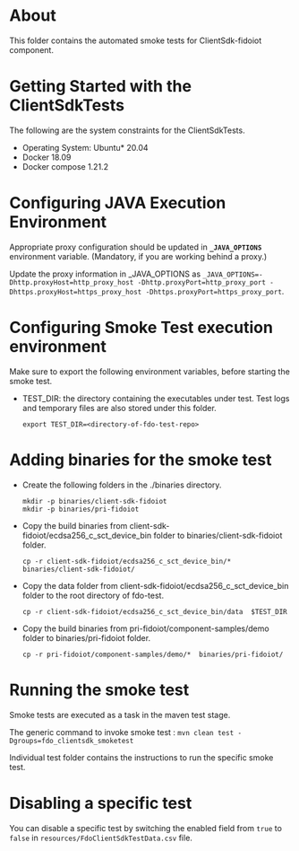 # About
This folder contains the automated smoke tests for ClientSdk-fidoiot component.

# Getting Started with the ClientSdkTests

The following are the system constraints for the ClientSdkTests.
- Operating System: Ubuntu* 20.04
- Docker 18.09
- Docker compose 1.21.2

# Configuring JAVA Execution Environment

Appropriate proxy configuration should be updated in **`_JAVA_OPTIONS`** environment variable. (Mandatory, if you are working behind a proxy.)

Update the proxy information in _JAVA_OPTIONS as ```_JAVA_OPTIONS=-Dhttp.proxyHost=http_proxy_host -Dhttp.proxyPort=http_proxy_port -Dhttps.proxyHost=https_proxy_host -Dhttps.proxyPort=https_proxy_port```.

# Configuring Smoke Test execution environment

Make sure to export the following environment variables, before starting the smoke test.

* TEST_DIR: the directory containing the executables under test.  Test logs and temporary files are also stored under this folder.

    `export TEST_DIR=<directory-of-fdo-test-repo>`

# Adding binaries for the smoke test

- Create the following folders in the ./binaries directory.

  ```
  mkdir -p binaries/client-sdk-fidoiot
  mkdir -p binaries/pri-fidoiot
  ```

- Copy the build binaries from client-sdk-fidoiot/ecdsa256_c_sct_device_bin folder to binaries/client-sdk-fidoiot folder.

  ```
  cp -r client-sdk-fidoiot/ecdsa256_c_sct_device_bin/*  binaries/client-sdk-fidoiot/
  ```

- Copy the data folder from client-sdk-fidoiot/ecdsa256_c_sct_device_bin folder to the root directory of fdo-test.

  ```
  cp -r client-sdk-fidoiot/ecdsa256_c_sct_device_bin/data  $TEST_DIR
  ```

- Copy the build binaries from pri-fidoiot/component-samples/demo folder to binaries/pri-fidoiot folder.

  ```
  cp -r pri-fidoiot/component-samples/demo/*  binaries/pri-fidoiot/
  ```

# Running the smoke test

Smoke tests are executed as a task in the maven test stage.

The generic command to invoke smoke test :  `mvn clean test -Dgroups=fdo_clientsdk_smoketest`

Individual test folder contains the instructions to run the specific smoke test.


# Disabling a specific test

You can disable a specific test by switching the enabled field from `true` to `false`
in `resources/FdoClientSdkTestData.csv` file.
